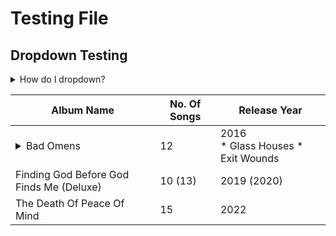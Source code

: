 # Testing File

## Dropdown Testing

<details>
<summary>How do I dropdown?</summary>
<br>
This is how you dropdown.
</details>

| Album Name | No. Of Songs | Release Year |
|------------|--------------|--------------|
| <details><summary>Bad Omens | 12 | 2016 </summary><br> * Glass Houses * Exit Wounds</details> |
| Finding God Before God Finds Me (Deluxe) | 10 (13) | 2019 (2020) |
| The Death Of Peace Of Mind | 15 | 2022 |
